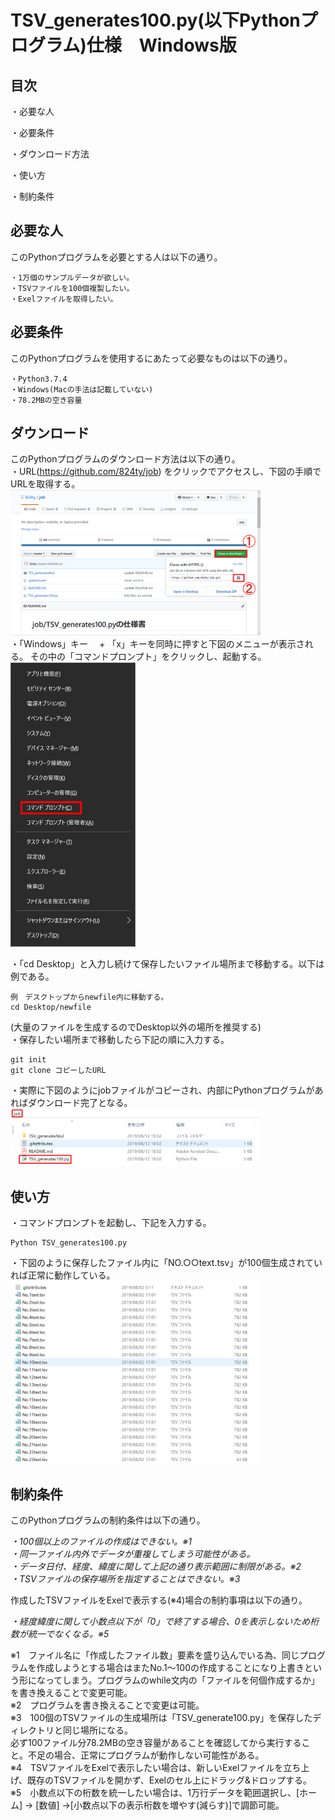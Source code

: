 #  TSV_generates100.py(以下Pythonプログラム)仕様　Windows版
##  目次
・必要な人

・必要条件

・ダウンロード方法

・使い方

・制約条件

## 必要な人
このPythonプログラムを必要とする人は以下の通り。  

    ・1万個のサンプルデータが欲しい。  
    ・TSVファイルを100個複製したい。  
    ・Exelファイルを取得したい。

##  必要条件
このPythonプログラムを使用するにあたって必要なものは以下の通り。 

    ・Python3.7.4  
    ・Windows(Macの手法は記載していない)  
    ・78.2MBの空き容量  

##  ダウンロード
このPythonプログラムのダウンロード方法は以下の通り。  
・URL(https://github.com/824ty/job) をクリックでアクセスし、下図の手順でURLを取得する。  
<img src = "https://github.com/824ty/job/blob/master/TSV_generatesNo2/image/clone.png" width = 400px>  
・「Windows」キー　 + 「x」キーを同時に押すと下図のメニューが表示される。 
  その中の「コマンドプロンプト」をクリックし、起動する。  
<img src = "https://github.com/824ty/job/blob/master/TSV_generatesNo2/image/cmdimage.png" width = 200px>  
  
・「cd Desktop」と入力し続けて保存したいファイル場所まで移動する。以下は例である。  

    例　デスクトップからnewfile内に移動する。
    cd Desktop/newfile

(大量のファイルを生成するのでDesktop以外の場所を推奨する)  
・保存したい場所まで移動したら下記の順に入力する。  

    git init  
    git clone コピーしたURL   

・実際に下図のようにjobファイルがコピーされ、内部にPythonプログラムがあればダウンロード完了となる。  
<img src = "https://github.com/824ty/job/blob/master/TSV_generatesNo2/image/downloadfile.png" width = 400px>  


##  使い方
・コマンドプロンプトを起動し、下記を入力する。  

    Python TSV_generates100.py  

・下図のように保存したファイル内に「NO.○○text.tsv」が100個生成されていれば正常に動作している。  
<img src = "https://github.com/824ty/job/blob/master/TSV_generatesNo2/image/tsvfile.png" width = 400px>  

##  制約条件
このPythonプログラムの制約条件は以下の通り。  

_・100個以上のファイルの作成はできない。※1  
・同一ファイル内外でデータが重複してしまう可能性がある。  
・データ日付、経度、緯度に関して上記の通り表示範囲に制限がある。※2   
・TSVファイルの保存場所を指定することはできない。※3_  

作成したTSVファイルをExelで表示する(※4)場合の制約事項は以下の通り。  

_・経度緯度に関して小数点以下が「0」で終了する場合、0を表示しないため桁数が統一でなくなる。※5_  

※1　ファイル名に「作成したファイル数」要素を盛り込んでいる為、同じプログラムを作成しようとする場合はまたNo.1～100の作成することになり上書きという形になってしまう。プログラムのwhile文内の「ファイルを何個作成するか」を書き換えることで変更可能。  
※2　プログラムを書き換えることで変更は可能。  
※3　100個のTSVファイルの生成場所は「TSV_generate100.py」を保存したディレクトリと同じ場所になる。  
必ず100ファイル分78.2MBの空き容量があることを確認してから実行すること。不足の場合、正常にプログラムが動作しない可能性がある。  
※4　TSVファイルをExelで表示したい場合は、新しいExelファイルを立ち上げ、既存のTSVファイルを開かず、Exelのセル上にドラッグ&ドロップする。  
※5　小数点以下の桁数を統一したい場合は、1万行データを範囲選択し、[ホーム] → [数値] →[小数点以下の表示桁数を増やす(減らす)]で調節可能。  
